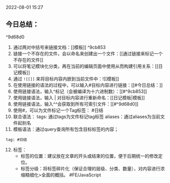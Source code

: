2022-08-01
15:27

## 今日总结：

^9d68d0

1. 通过两对中括号来链接文档：[[模板]] ^9cb853
2. 链接一个不存在的文件，会以命名来创建出一个文件：[[通过链接来标记一个不存在的文件]]
3. 可以将笔记模块化分类，再在当前的编辑页面中使用从而构建引用关系：[[日记模板]]
4. 通过 `![[]]` 来将目标内容内嵌到当前文件中：![[模板]]
5. 在使用链接的语法的过程中，可以输入#目标内容进行链接：[[#今日总结：]]
6. 使用链接语法，输入^标记（会被编译为十六进制数）：[[#^9cb853]]
7. 使用链接语法，输入 | 对目标内容进行重新命名：[[日记模板|模板]]
8. 使用链接语法，输入^^会获取到所有可索引文件：[[#^9d68d0]]
9. 使用#，可以为文件标记一个Tag标签： #日结 
10. 联合语法：
	tags: 通过tags为文件标记tag标签
	aliases：通过aliases为当前文件起别名
11. 模板语法：通过query查询所有包含目标标签的内容；
```query
tag: #日结 
```
12. 标签：
	- 标签的位置：建议放在文章的开头或结束的位置，便于后期统一的修改定位。
	- 标签分级：将标签碎片化（保证合理的层级、分类、数量），对内容进行浓缩精细化>全面的概括。 #FE/JavaScript
